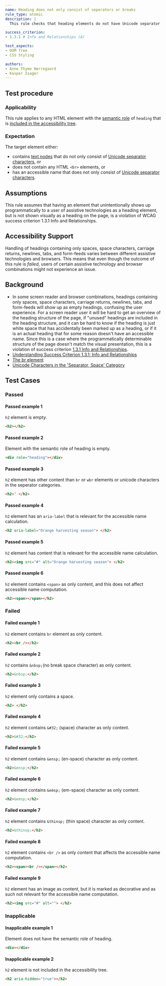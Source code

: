 ```yaml
---
name: Heading does not only consist of seperators or breaks
rule_type: atomic
description: | 
  This rule checks that heading elements do not have Unicode separator characters or `br` elements as their only content.

success_criterion: 
- 1.3.1 # Info and Relationships (A)

test_aspects:
- DOM Tree
- CSS Styling

authors:
- Anne Thyme Nørregaard
- Kasper Isager
---
```


## Test procedure

### Applicability

This rule applies to any HTML element with the [semantic role](#semantic-role) of `heading` that is [included in the accessibility tree](#included-in-the-accessibility-tree).

### Expectation

The target element either:
- contains [text nodes](https://www.w3.org/TR/dom/#text) that do not only consist of [Unicode separator characters](https://www.unicode.org/versions/Unicode11.0.0/ch04.pdf#G134153), or 
- does not contain any HTML `<br>` elements, or 
- has an accessible name that does not only consist of [Unicode separator characters](https://www.unicode.org/versions/Unicode11.0.0/ch04.pdf#G134153).

## Assumptions

This rule assumes that having an element that unintentionally shows up programmatically to a user of assistive technologies as a heading element, but is not shown visually as a heading on the page, is a violation of WCAG success criterion 1.3.1 Info and Relationships.

## Accessibility Support

Handling of headings containing only spaces, space characters, carriage returns, newlines, tabs, and form-feeds varies between different assistive technologies and browsers. This means that even though the outcome of this rule is *failed*, users of certain assistive technology and browser combinations might not experience an issue.

## Background

- In some screen reader and browser combinations, headings containing only spaces, space characters, carriage returns, newlines, tabs, and form-feeds will show up as empty headings, confusing the user experience. For a screen reader user it will be hard to get an overview of the heading structure of the page, if "unused" headings are included in the heading structure, and it can be hard to know if the heading is just white space that has accidentally been marked up as a heading, or if it is an actual heading that for some reason doesn't have an accessible name. Since this is a case where the programmatically determinable structure of the page doesn't match the visual presentation, this is a violation of success criterion [1.3.1 Info and Relationships](https://www.w3.org/TR/WCAG21/#info-and-relationships).
- [Understanding Success Criterion 1.3.1: Info and Relationships](https://www.w3.org/WAI/WCAG21/Understanding/info-and-relationships.html)
- [The br element](https://www.w3.org/TR/html/textlevel-semantics.html#the-br-element)
- [Unicode Characters in the 'Separator, Space' Category](https://www.fileformat.info/info/unicode/category/Zs/list.htm)

## Test Cases

### Passed

#### Passed example 1

`h2` element is empty.

```html
<h2></h2>
```

#### Passed example 2

Element with the semantic role of heading is empty.

```html
<div role="heading"></div>
```

#### Passed example 3

`h2` element has other content than `br` or `wbr` elements or unicode characters in the seperator categories.

```html
<h2>' </h2>
```

#### Passed example 4

`h2` element has an `aria-label` that is relevant for the accessible name calculation.

```html
<h2 aria-label="Orange harvesting season"> </h2>
```

#### Passed example 5

`h2` element has content that is relevant for the accessible name calculation.

```html
<h2><img src="#" alt="Orange harvesting season"> </h2>
```

#### Passed example 6

`h2` element contains `<span>` as only content, and this does not affect accessible name computation.

```html
<h2><span></span></h2>
```

### Failed

#### Failed example 1

`h2` element contains `br` element as only content.

```html
<h2><br /></h2>
```

#### Failed example 2

`h2` contains `&nbsp;`(no break space character) as only content.

```html
<h2>&nbsp;</h2>
```

#### Failed example 3

`h2` element only contains a space.

```html
<h2> </h2>
```

#### Failed example 4

`h2` element contains `&#32;` (space) character as only content.

```html
<h2>&#32;</h2>
```

#### Failed example 5

`h2` element contains `&ensp;` (en-space) character as only content.

```html
<h2>&ensp;</h2>
```

#### Failed example 6

`h2` element contains `&emsp;` (em-space) character as only content.

```html
<h2>&emsp;</h2>
```

#### Failed example 7

`h2` element contains `&thinsp;` (thin space) character as only content.

```html
<h2>&thinsp;</h2>
```

#### Failed example 8

`h2` element contains `<br />` as only content that affects the accessible name computation.

```html
<h2><span><br /></span></h2>
```

#### Failed example 9

`h2` element has an image as content, but it is marked as decorative and as such not relevant for the accessible name computation.

```html
<h2><img src="#" alt=""> </h2>
```

### Inapplicable

#### Inapplicable example 1

Element does not have the semantic role of heading.

```html
<div></div>
```

#### Inapplicable example 2

`h2` element is not included in the accessibility tree.

```html
<h2 aria-hidden="true"></h2>
```
